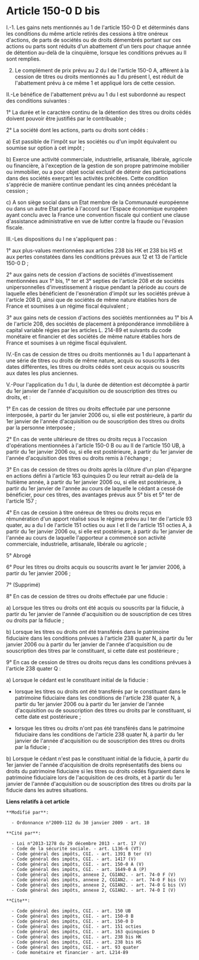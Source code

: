 # Article 150-0 D bis

I.-1. Les gains nets mentionnés au 1 de l'article 150-0 D et déterminés dans les conditions du même article retirés des
cessions à titre onéreux d'actions, de parts de sociétés ou de droits démembrés portant sur ces actions ou parts sont réduits
d'un abattement d'un tiers pour chaque année de détention au-delà de la cinquième, lorsque les conditions prévues au II sont
remplies. 

2. Le complément de prix prévu au 2 du I de l'article 150-0 A, afférent à la cession de titres ou droits mentionnés au 1 du
présent I, est réduit de l'abattement prévu à ce même 1 et appliqué lors de cette cession. 

II.-Le bénéfice de l'abattement prévu au 1 du I est subordonné au respect des conditions suivantes : 

1° La durée et le caractère continu de la détention des titres ou droits cédés doivent pouvoir être justifiés par le
contribuable ; 

2° La société dont les actions, parts ou droits sont cédés : 

a) Est passible de l'impôt sur les sociétés ou d'un impôt équivalent ou soumise sur option à cet impôt ; 

b) Exerce une activité commerciale, industrielle, artisanale, libérale, agricole ou financière, à l'exception de la gestion
de son propre patrimoine mobilier ou immobilier, ou a pour objet social exclusif de détenir des participations dans des
sociétés exerçant les activités précitées. Cette condition s'apprécie de manière continue pendant les cinq années précédant
la cession ; 

c) A son siège social dans un Etat membre de la Communauté européenne ou dans un autre Etat partie à l'accord sur l'Espace
économique européen ayant conclu avec la France une convention fiscale qui contient une clause d'assistance administrative en
vue de lutter contre la fraude ou l'évasion fiscale. 

III.-Les dispositions du I ne s'appliquent pas : 

1° aux plus-values mentionnées aux articles 238 bis HK et 238 bis HS et aux pertes constatées dans les conditions prévues aux
12 et 13 de l'article 150-0 D ; 

2° aux gains nets de cession d'actions de sociétés d'investissement mentionnées aux 1° bis, 1° ter et 3° septies de l'article
208 et de sociétés unipersonnelles d'investissement à risque pendant la période au cours de laquelle elles bénéficient de
l'exonération d'impôt sur les sociétés prévue à l'article 208 D, ainsi que de sociétés de même nature établies hors de France
et soumises à un régime fiscal équivalent ; 

3° aux gains nets de cession d'actions des sociétés mentionnées au 1° bis A de l'article 208, des sociétés de placement à
prépondérance immobilière à capital variable régies par les articles L. 214-89 et suivants du code monétaire et financier et
des sociétés de même nature établies hors de France et soumises à un régime fiscal équivalent. 

IV.-En cas de cession de titres ou droits mentionnés au 1 du I appartenant à une série de titres ou droits de même nature,
acquis ou souscrits à des dates différentes, les titres ou droits cédés sont ceux acquis ou souscrits aux dates les plus
anciennes.

V.-Pour l'application du 1 du I, la durée de détention est décomptée à partir du 1er janvier de l'année d'acquisition ou de
souscription des titres ou droits, et : 

1° En cas de cession de titres ou droits effectuée par une personne interposée, à partir du 1er janvier 2006 ou, si elle est
postérieure, à partir du 1er janvier de l'année d'acquisition ou de souscription des titres ou droits par la personne
interposée ; 

2° En cas de vente ultérieure de titres ou droits reçus à l'occasion d'opérations mentionnées à l'article 150-0 B ou au II de
l'article 150 UB, à partir du 1er janvier 2006 ou, si elle est postérieure, à partir du 1er janvier de l'année d'acquisition
des titres ou droits remis à l'échange ; 

3° En cas de cession de titres ou droits après la clôture d'un plan d'épargne en actions défini à l'article 163 quinquies D
ou leur retrait au-delà de la huitième année, à partir du 1er janvier 2006 ou, si elle est postérieure, à partir du 1er
janvier de l'année au cours de laquelle le cédant a cessé de bénéficier, pour ces titres, des avantages prévus aux 5° bis et
5° ter de l'article 157 ; 

4° En cas de cession à titre onéreux de titres ou droits reçus en rémunération d'un apport réalisé sous le régime prévu au I
ter de l'article 93 quater, au a du I de l'article 151 octies ou aux I et II de l'article 151 octies A, à partir du 1er
janvier 2006 ou, si elle est postérieure, à partir du 1er janvier de l'année au cours de laquelle l'apporteur a commencé son
activité commerciale, industrielle, artisanale, libérale ou agricole ; 

5° Abrogé 

6° Pour les titres ou droits acquis ou souscrits avant le 1er janvier 2006, à partir du 1er janvier 2006 ; 

7° (Supprimé) 

8° En cas de cession de titres ou droits effectuée par une fiducie : 

a) Lorsque les titres ou droits ont été acquis ou souscrits par la fiducie, à partir du 1er janvier de l'année d'acquisition
ou de souscription de ces titres ou droits par la fiducie ; 

b) Lorsque les titres ou droits ont été transférés dans le patrimoine fiduciaire dans les conditions prévues à l'article 238
quater N, à partir du 1er janvier 2006 ou à partir du 1er janvier de l'année d'acquisition ou de souscription des titres par
le constituant, si cette date est postérieure ; 

9° En cas de cession de titres ou droits reçus dans les conditions prévues à l'article 238 quater Q : 

a) Lorsque le cédant est le constituant initial de la fiducie :

- lorsque les titres ou droits ont été transférés par le constituant dans le patrimoine fiduciaire dans les conditions de
l'article 238 quater N, à partir du 1er janvier 2006 ou à partir du 1er janvier de l'année d'acquisition ou de souscription
des titres ou droits par le constituant, si cette date est postérieure ;

- lorsque les titres ou droits n'ont pas été transférés dans le patrimoine fiduciaire dans les conditions de l'article 238
quater N, à partir du 1er janvier de l'année d'acquisition ou de souscription des titres ou droits par la fiducie ; 

b) Lorsque le cédant n'est pas le constituant initial de la fiducie, à partir du 1er janvier de l'année d'acquisition de
droits représentatifs des biens ou droits du patrimoine fiduciaire si les titres ou droits cédés figuraient dans le
patrimoine fiduciaire lors de l'acquisition de ces droits, et à partir du 1er janvier de l'année d'acquisition ou de
souscription des titres ou droits par la fiducie dans les autres situations.

**Liens relatifs à cet article**

	**Modifié par**:

	  - Ordonnance n°2009-112 du 30 janvier 2009 - art. 10

	**Cité par**:

	  - Loi n°2013-1278 du 29 décembre 2013 - art. 17 (V)
	  - Code de la sécurité sociale. - art. L136-6 (VT)
	  - Code général des impôts, CGI. - art. 1391 B ter (V)
	  - Code général des impôts, CGI. - art. 1417 (V)
	  - Code général des impôts, CGI. - art. 150-0 A (V)
	  - Code général des impôts, CGI. - art. 1649-0 A (P)
	  - Code général des impôts, annexe 2, CGIAN2. - art. 74-0 F (V)
	  - Code général des impôts, annexe 2, CGIAN2. - art. 74-0 F bis (V)
	  - Code général des impôts, annexe 2, CGIAN2. - art. 74-0 G bis (V)
	  - Code général des impôts, annexe 2, CGIAN2. - art. 74-0 I (V)

	**Cite**:

	  - Code général des impôts, CGI. - art. 150 UB
	  - Code général des impôts, CGI. - art. 150-0 B
	  - Code général des impôts, CGI. - art. 150-0 D
	  - Code général des impôts, CGI. - art. 151 octies
	  - Code général des impôts, CGI. - art. 163 quinquies D
	  - Code général des impôts, CGI. - art. 238 bis HK
	  - Code général des impôts, CGI. - art. 238 bis HS
	  - Code général des impôts, CGI. - art. 93 quater
	  - Code monétaire et financier - art. L214-89

